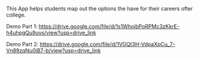 
This App helps students map out the options the have for their careers ofter college.

Demo Part 1: https://drive.google.com/file/d/1s1WhojbPoRPMc3zKkrE-h4uhpgQu9uys/view?usp=drive_link

Demo Part 2: https://drive.google.com/file/d/1VGQt3H-VdpaXpCu_7-Vn89zqNu0iB7-b/view?usp=drive_link

